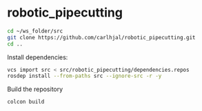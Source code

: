 # robotic_pipecutting

``` bash
cd ~/ws_folder/src
git clone https://github.com/carlhjal/robotic_pipecutting.git
cd ..
```

Install dependencies:
``` bash
vcs import src < src/robotic_pipecutting/dependencies.repos
rosdep install --from-paths src --ignore-src -r -y
```

Build the repository
```
colcon build
```
